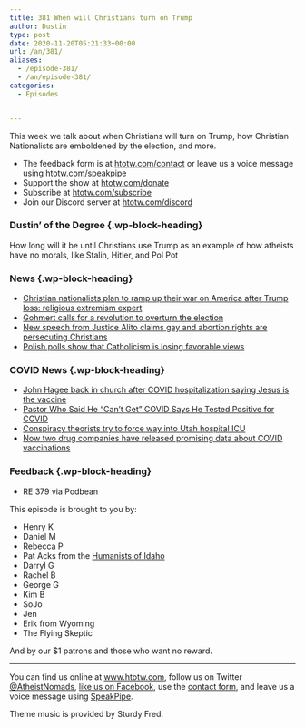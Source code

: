 ```yaml
---
title: 381 When will Christians turn on Trump
author: Dustin
type: post
date: 2020-11-20T05:21:33+00:00
url: /an/381/
aliases:
  - /episode-381/
  - /an/episode-381/
categories:
  - Episodes


---
```

<div id="buzzsprout-player-10552728"></div><script src="https://www.buzzsprout.com/1983601/10552728-381-when-will-christians-turn-on-trump.js?container_id=buzzsprout-player-10552728&player=small" type="text/javascript" charset="utf-8"></script>

This week we talk about when Christians will turn on Trump, how Christian Nationalists are emboldened by the election, and more.

<!--more-->

* The feedback form is at [htotw.com/contact](https://htotw.com/contact) or leave us a voice message using <a href="https://htotw.com/speakpipe" target="_blank" rel="noopener noreferrer">htotw.com/speakpipe</a>
* Support the show at <a href="https://htotw.com/donate" target="_blank" rel="payment noopener noreferrer">htotw.com/donate</a>
* Subscribe at <a href="https://htotw.com/subscribe" target="_blank" rel="noopener noreferrer">htotw.com/subscribe</a>
* Join our Discord server at <a href="https://htotw.com/discord" target="_blank" rel="noopener noreferrer">htotw.com/discord</a>

### Dustin’ of the Degree {.wp-block-heading}

How long will it be until Christians use Trump as an example of how atheists have no morals, like Stalin, Hitler, and Pol Pot

### News {.wp-block-heading}

  * [Christian nationalists plan to ramp up their war on America after Trump loss: religious extremism expert][1]
  * [Gohmert calls for a revolution to overturn the election][2]
  * [New speech from Justice Alito claims gay and abortion rights are persecuting Christians][3]
  * [Polish polls show that Catholicism is losing favorable views][4]

### COVID News {.wp-block-heading}

  * [John Hagee back in church after COVID hospitalization saying Jesus is the vaccine][5]
  * [Pastor Who Said He “Can’t Get” COVID Says He Tested Positive for COVID][6]
  * [Conspiracy theorists try to force way into Utah hospital ICU][7]
  * [Now two drug companies have released promising data about COVID vaccinations][8]

### Feedback {.wp-block-heading}

  * RE 379 via Podbean

This episode is brought to you by:

  * Henry K
  * Daniel M
  * Rebecca P
  * Pat Acks from the <a href="https://www.humanistsofidaho.org" target="_blank" rel="noopener noreferrer">Humanists of Idaho</a>
  * Darryl G
  * Rachel B
  * George G
  * Kim B
  * SoJo
  * Jen
  * Erik from Wyoming
  * The Flying Skeptic

And by our $1 patrons and those who want no reward.

<hr class="wp-block-separator" />

You can find us online at <a href="https://www.htotw.com/" target="_blank" rel="noopener noreferrer">www.htotw.com</a>, follow us on Twitter <a href="https://twitter.com/AtheistNomads" target="_blank" rel="noopener noreferrer">@AtheistNomads</a>, <a href="https://htotw.com/facebook" target="_blank" rel="noopener noreferrer">like us on Facebook</a>, use the [contact form](https://htotw.com/contact), and leave us a voice message using <a href="https://htotw.com/speakpipe" target="_blank" rel="noopener noreferrer">SpeakPipe</a>.

Theme music is provided by Sturdy Fred.

 [1]: https://www.rawstory.com/2020/11/christian-nationalists-plan-to-ramp-up-their-war-on-america-after-trump-loss-religious-extremism-expert/
 [2]: https://www.dallasnews.com/news/politics/2020/11/16/rep-louie-gohmert-sees-revolution-as-option-in-face-of-cheated-election/
 [3]: https://www.politico.com/news/2020/11/13/alito-speech-religious-freedom-436412
 [4]: https://notesfrompoland.com/2020/11/16/only-9-of-young-people-in-poland-view-catholic-church-positively-finds-poll/
 [5]: https://friendlyatheist.patheos.com/2020/11/16/pastor-hospitalized-for-covid-we-have-a-vaccine-the-name-is-jesus-christ/
 [6]: https://friendlyatheist.patheos.com/2020/11/17/pastor-who-said-he-cant-get-covid-says-he-tested-positive-for-covid/
 [7]: https://www.ksl.com/article/50047970/utah-valley-hospital-strained-by-conspiracy-theorists-trying-to-enter-icu
 [8]: https://www.theguardian.com/world/2020/nov/16/moderna-covid-vaccine-candidate-almost-95-effective-trials-show?CMP=Share_iOSApp_Other